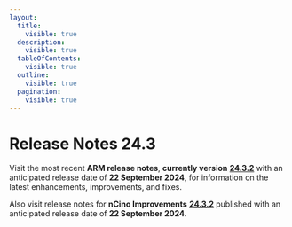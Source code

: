 ```yaml
---
layout:
  title:
    visible: true
  description:
    visible: true
  tableOfContents:
    visible: true
  outline:
    visible: true
  pagination:
    visible: true
---
```


# Release Notes 24.3

Visit the most recent **ARM release notes**, **currently version** [**24.3.2**](https://knowledgebase.autorabit.com/overview/release-notes/arm-release-notes/release-notes-24.3.2) with an anticipated release date of **22 September 2024**, for information on the latest enhancements, improvements, and fixes.&#x20;

Also visit release notes for **nCino Improvements** [**24.3.2**](https://knowledgebase.autorabit.com/overview/release-notes/ncino-release-notes/release-notes-24.3#ncino-release-notes-24.3.2) published with an anticipated release date of **22 September 2024**.&#x20;
